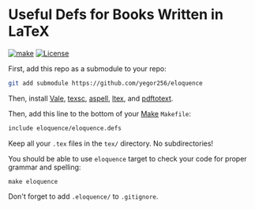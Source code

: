 # Useful Defs for Books Written in LaTeX

[![make](https://github.com/yegor256/eloquence/actions/workflows/make.yml/badge.svg)](https://github.com/yegor256/eloquence/actions/workflows/make.yml)
[![License](https://img.shields.io/badge/license-MIT-green.svg)](https://github.com/yegor256/eloquence/blob/master/LICENSE.txt)

First, add this repo as a submodule to your repo:

```bash
git add submodule https://github.com/yegor256/eloquence
```

Then, install [Vale], [texsc], [aspell], [ltex], and [pdftotext].

Then, add this line to the bottom of your [Make] `Makefile`:

```bash
include eloquence/eloquence.defs
```

Keep all your `.tex` files in the `tex/` directory.
No subdirectories!

You should be able to use `eloquence` target to check your code for proper
  grammar and spelling:

```text
make eloquence
```

Don't forget to add `.eloquence/` to `.gitignore`.

[Make]: https://www.gnu.org/software/make/
[Vale]: https://vale.sh/
[texsc]: https://github.com/yegor256/texsc
[pdftotext]: https://pypi.org/project/pdftotext/
[aspell]: http://aspell.net/
[ltex]: https://valentjn.github.io/ltex/ltex-ls/installation.html
